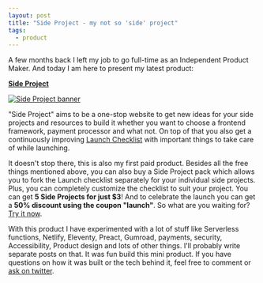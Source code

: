 ```yaml
---
layout: post
title: "Side Project - my not so 'side' project"
tags:
  - product
---
```


A few months back I left my job to go full-time as an Independent Product Maker. And today I am here to present my latest product:

[**Side Project**](https://sideproject.app)

[![Side Project banner](https://sideproject.app/images/social.png)](https://sideproject.app)

"Side Project" aims to be a one-stop website to get new ideas for your side projects and resources to build it whether you want to choose a frontend framework, payment processor and what not. On top of that you also get a continuously improving [Launch Checklist](https://sideproject.app/checklist) with important things to take care of while launching.

It doesn't stop there, this is also my first paid product. Besides all the free things mentioned above, you can also buy a Side Project pack which allows you to fork the Launch checklist separately for your individual side projects. Plus, you can completely customize the checklist to suit your project. You can get **5 Side Projects for just \$3**! And to celebrate the launch you can get a **50% discount using the coupon "launch"**. So what are you waiting for? [Try it now](https://sideproject.app/login).

With this product I have experimented with a lot of stuff like Serverless functions, Netlify, Eleventy, Preact, Gumroad, payments, security, Accessibility, Product design and lots of other things. I'll probably write separate posts on that. It was fun build this mini product. If you have questions on how it was built or the tech behind it, feel free to comment or [ask on twitter](https://twitter.com/chinchang457).
